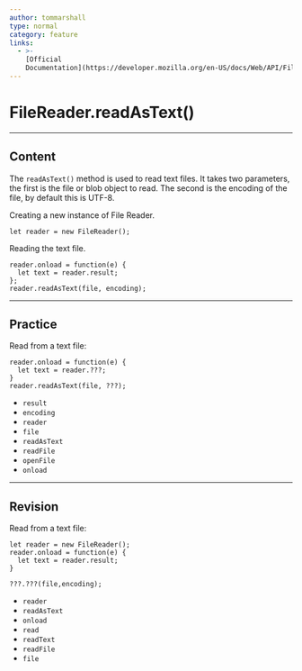 ```yaml
---
author: tommarshall
type: normal
category: feature
links:
  - >-
    [Official
    Documentation](https://developer.mozilla.org/en-US/docs/Web/API/FileReader/readAsText){documentation}
---
```


# FileReader.readAsText()


---

## Content

The `readAsText()` method is used to read text files. It takes two parameters, the first is the file or blob object to read. The second is the encoding of the file, by default this is UTF-8.

Creating a new instance of File Reader.

```plain-text
let reader = new FileReader();
```

Reading the text file.

```plain-text
reader.onload = function(e) {
  let text = reader.result;
};
reader.readAsText(file, encoding);
```


---

## Practice

Read from a text file:

```plain-text
reader.onload = function(e) {
  let text = reader.???;
}
reader.readAsText(file, ???);
```

- `result`
- `encoding`
- `reader`
- `file`
- `readAsText`
- `readFile`
- `openFile`
- `onload`


---

## Revision

Read from a text file:

```plain-text
let reader = new FileReader();
reader.onload = function(e) {
  let text = reader.result;
}

???.???(file,encoding);
```

- `reader`
- `readAsText`
- `onload`
- `read`
- `readText`
- `readFile`
- `file`
 
